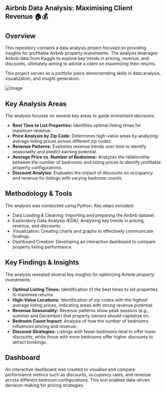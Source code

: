 
 ##   Airbnb Data Analysis: Maximising Client Revenue 🏠💰

##   Overview

This repository contains a data analysis project focused on providing insights for profitable Airbnb property investments. The analysis leverages Airbnb data from Kaggle to explore key trends in pricing, revenue, and discounts, ultimately aiming to advise a client on maximizing their returns. 

This project serves as a portfolio piece demonstrating skills in data analysis, visualization, and insight generation.

![image](https://github.com/user-attachments/assets/eb334e6b-9828-473b-8231-a3deab7f63c5)


##   Key Analysis Areas

The analysis focuses on several key areas to guide investment decisions:

* **Best Time to List Properties:** Identifies optimal listing times for maximum revenue. 
* **Price Analysis by Zip Code:** Determines high-value areas by analyzing average listing prices across different zip codes. 
* **Revenue Patterns:** Examines revenue trends over time to identify seasonality and predict earning potential.
* **Average Price vs. Number of Bedrooms:** Analyzes the relationship between the number of bedrooms and listing prices to identify profitable property configurations. 
* **Discount Analysis:** Evaluates the impact of discounts on occupancy and revenue for listings with varying bedroom counts. 

##   Methodology & Tools

The analysis was conducted using Python. Key steps included:

* Data Loading & Cleaning:  Importing and preparing the Airbnb dataset.
* Exploratory Data Analysis (EDA):  Analyzing key trends in pricing, revenue, and discounts.
* Visualization:  Creating charts and graphs to effectively communicate findings.
* Dashboard Creation: Developing an interactive dashboard to compare property listing performance. 


##   Key Findings & Insights

The analysis revealed several key insights for optimizing Airbnb property investments:

* **Optimal Listing Times:** Identification of the best times to list properties to maximise returns. 
* **High-Value Locations:** Identification of zip codes with the highest average listing prices, indicating areas with strong revenue potential. 
* **Revenue Seasonality:** Revenue patterns show peak seasons (e.g., summer and December) that property owners should capitalize on. 
* **Bedroom Count Impact:** Analysis of how the number of bedrooms influences pricing and revenue. 
* **Discount Strategies:** Listings with fewer bedrooms tend to offer lower discounts, while those with more bedrooms offer higher discounts to attract bookings.

##   Dashboard

An interactive dashboard was created to visualise and compare performance metrics such as discounts, occupancy rates, and revenue across different bedroom configurations.  This tool enables data-driven decision-making for pricing strategies.
